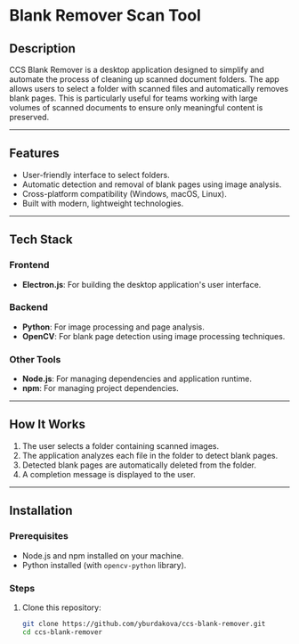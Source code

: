 # **Blank Remover Scan Tool**

## **Description**

CCS Blank Remover is a desktop application designed to simplify and automate the process of cleaning up scanned document folders. The app allows users to select a folder with scanned files and automatically removes blank pages. This is particularly useful for teams working with large volumes of scanned documents to ensure only meaningful content is preserved.

---

## **Features**

- User-friendly interface to select folders.
- Automatic detection and removal of blank pages using image analysis.
- Cross-platform compatibility (Windows, macOS, Linux).
- Built with modern, lightweight technologies.

---

## **Tech Stack**

### **Frontend**
- **Electron.js**: For building the desktop application's user interface.

### **Backend**
- **Python**: For image processing and page analysis.
- **OpenCV**: For blank page detection using image processing techniques.

### **Other Tools**
- **Node.js**: For managing dependencies and application runtime.
- **npm**: For managing project dependencies.

---

## **How It Works**

1. The user selects a folder containing scanned images.
2. The application analyzes each file in the folder to detect blank pages.
3. Detected blank pages are automatically deleted from the folder.
4. A completion message is displayed to the user.

---

## **Installation**

### Prerequisites
- Node.js and npm installed on your machine.
- Python installed (with `opencv-python` library).

### Steps
1. Clone this repository:
   ```bash
   git clone https://github.com/yburdakova/ccs-blank-remover.git
   cd ccs-blank-remover
